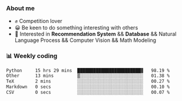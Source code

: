 ### About me

- ✊ Competition lover
- 😀 Be keen to do something interesting with others
- 🎈 Interested in **Recommendation System** && **Database** && Natural Language Process && Computer Vision && Math Modeling


### 📊 Weekly coding
<!--START_SECTION:waka-->

```txt
Python     15 hrs 29 mins  ████████████████████████▓   98.19 %
Other      13 mins         ▒░░░░░░░░░░░░░░░░░░░░░░░░   01.38 %
TeX        2 mins          ░░░░░░░░░░░░░░░░░░░░░░░░░   00.27 %
Markdown   0 secs          ░░░░░░░░░░░░░░░░░░░░░░░░░   00.10 %
CSV        0 secs          ░░░░░░░░░░░░░░░░░░░░░░░░░   00.07 %
```

<!--END_SECTION:waka-->
